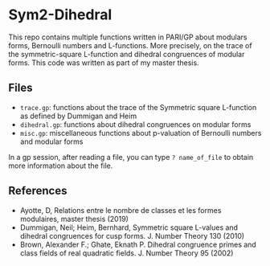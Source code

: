 # Sym2-Dihedral

This repo contains multiple functions written in PARI/GP about modulars forms, Bernoulli numbers and L-functions. More precisely, on the trace of the symmetric-square L-function and dihedral congruences of modular forms. This code was written as part of my master thesis.

## Files

* `trace.gp`: functions about the trace of the Symmetric square L-function as defined by Dummigan and Heim
* `dihedral.gp`: functions about dihedral congruences on modular forms
* `misc.gp`: miscellaneous functions about p-valuation of Bernoulli numbers and modular forms

In a gp session, after reading a file, you can type `? name_of_file` to obtain more information about the file.

## References

* Ayotte, D, Relations entre le nombre de classes et les formes modulaires, master thesis (2019)
* Dummigan, Neil; Heim, Bernhard, Symmetric square L-values and dihedral congruences for cusp forms. J. Number Theory 130 (2010)
* Brown, Alexander F.; Ghate, Eknath P. Dihedral congruence primes and class fields of real quadratic fields. J. Number Theory 95 (2002)
